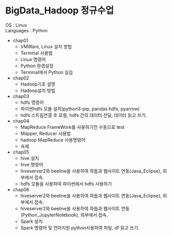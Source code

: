 # BigData_Hadoop 정규수업

OS : Linux   
Languages : Python   

* chap01
  * VMWare, Linux 설치 방법
  * Terminal 사용법
  * Linux 명령어
  * Python 환경설정
  * Terminal에서 Python 실습
* chap02
  * Hadoop기초 설명
  * Hadoop설치 방법
* chap03
  * hdfs 명령어
  * 파이썬hdfs 모듈 설치(python3-pip, pandas hdfs, pyarrow)
  * hdfs 스트림연결 후 로컬, hdfs 간의 데이터 전달, 데이터 읽고 쓰기.
* chap04
  * MapReduce FrameWork를 사용하기전 수동으로 test
  * Mapper, Reducer 사용법
  * hadoop MapReduce 사용명령어
  * 숙제
* chap05
  * hive 설치
  * hive 명령어
  * hiveserver2와 beeline을 사용하여 하둡과 웹사이트 연동(Java_Eclipse), 외부에서 접속.
  * hdfs 모듈을 사용하여 파이썬에서 hdfs 사용하기
* chap06
  * hiveserver2와 beeline을 사용하여 하둡과 웹사이트 연동(Java_Eclipse), 외부에서 접속.
  * hiveserver2와 beeline을 사용하여 하둡과 웹사이트 연동(Python_JupyterNotebook), 외부에서 접속.
  * Spark 설치
  * Spark 명령어 및 언어지원 python사용하여 파일, df 읽고 쓰기.
